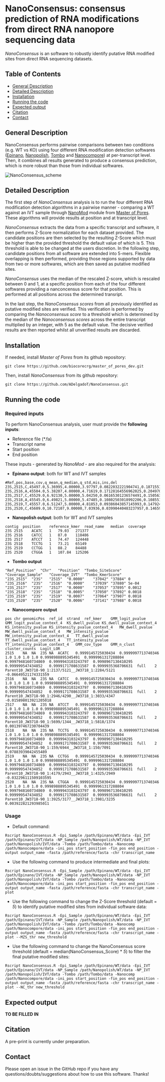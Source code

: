 # NanoConsensus: consensus prediction of RNA modifications from direct RNA nanopore sequencing data

*NanoConsensus* is an software to robustly identify putative RNA modified sites from direct RNA sequencing datasets. 

## Table of Contents  
- [General Description](#General-Description)
- [Detailed Description](#Detailed-Description)
- [Installation](#Installation)
- [Running the code](#Running-the-code)
- [Expected output](#Expected-output)
- [Citation](#Citation) 
- [Contact](#Contact) 


## General Description

NanoConsensus performs pairwise comparisons between two conditions (e.g. WT vs KO) using four different RNA modification detection softwares ([Epinano](https://github.com/enovoa/EpiNano), [Nanopolish](https://github.com/jts/nanopolish), [Tombo](https://github.com/nanoporetech/tombo) and [Nanocompore](https://github.com/tleonardi/nanocompore)) at per-transcript level. Then, it combines all results generated to produce a consensus prediction, which is more robust than those from individual softwares.  

![NanoConsensus_scheme](/NanoConsensus_scheme.png)

## Detailed Description

The first step of *NanoConsensus* analysis is to run the four different RNA modification detection algorithms in a pairwise manner - comparing a WT against an IVT sample through [NanoMod](https://biocorecrg.github.io/master_of_pores/nanomod.html) module from [Master of Pores](https://github.com/biocorecrg/master_of_pores). These algorithms will provide results at position and at transcript level. 

*NanoConsensus* extracts the data from a specific transcript and software, it then performs Z-Score normalization for each dataset provided. The candidate positions are then selected by the resulting Z-Score which must be higher than the provided threshold the default value of which is 5. This threshold is able to be changed at the users discretion. In the following step, candidate positions from all software are extended into 5-mers. Flexible overlapping is then performed, providing those regions supported by data from two or more softwares, which are then saved as putative modified sites. 

*NanoConsensus* uses the median of the rescaled Z-score, which is rescaled between 0 and 1, at a specific position from each of the four different softwares providing a nanconcensus score for that position. This is performed at all positions across the determined transript. 

In the last step, the *NanoConsensus scores* from all previously identified as putative modified sites are verified. This verification is performed by comparing the *Nanoconsensus score* to a threshold which is determined by the median of the *Nanoconsensus scores* across the entire transcript multiplied by an integer, with 5 as the default value. The decisive verified results are then reported whilst all unverified results are discarded.

## Installation 
If needed, install *Master of Pores* from its github repository:
```
git clone https://github.com/biocorecrg/master_of_pores_dev.git
```

Then, install *NanoConsensus* from its github repository:
```
git clone https://github.com/ADelgadoT/NanoConsensus.git
```

## Running the code 

### Required inputs 
To perform NanoConsensus analysis, user must provide the **following inputs**:
* Reference file (*.fa)
* Transcript name
* Start position
* End position

These inputs - generated by *NanoMod* - are also required for the analysis:
* **Epinano output**: both for WT and IVT samples
```
#Ref,pos,base,cov,q_mean,q_median,q_std,mis,ins,del
23S,2515,C,45497.0,5.36995,4.00000,3.97797,0.0822032221904741,0.18715519704595907,0.2058377475437941
23S,2516,A,45504.0,5.38207,4.00000,4.71619,0.17128164556962025,0.20497099156118143,0.07733386075949367
23S,2517,C,45529.0,6.92130,5.00000,5.04250,0.06165301236574491,0.1505633771881658,0.13540820136616222
23S,2518,A,45545.0,6.49821,5.00000,5.47485,0.10802503018992206,0.10855198155670216,0.2082775277198375
23S,2519,T,45557.0,6.51247,5.00000,4.81853,0.09386043857145993,0.14792457800118533,0.2033057488421099
23S,2520,C,45609.0,10.72107,9.00000,7.03936,0.03990440483237957,0.1465938740160933,0.020105680896314326
```

* **Nanopolish output**: both for WT and IVT samples
```
contig	position	reference_kmer	read_name	median	coverage
23S	2515	ACATC	1	79.03	271377
23S	2516	CATCC	1	87.0	118486
23S	2517	ATCCT	1	74.47	124448
23S	2518	TCCTG	1	73.21	65149
23S	2519	CCTGG	1	88.2	84488
23S	2520	CTGGA	1	107.84	125206
```

* **Tombo output**
```
"Ref_Position"	"Chr"	"Position"	"Tombo_SiteScore"	"Coverage_Sample"	"Coverage_IVT"	"Tombo_KmerScore"
"23S_2515"	"23S"	"2515"	"0.0000"	"37042"	"37884"	0
"23S_2516"	"23S"	"2516"	"0.0000"	"37039"	"37880"	5e-04
"23S_2517"	"23S"	"2517"	"0.0000"	"37053"	"37895"	0.0012
"23S_2518"	"23S"	"2518"	"0.0005"	"37050"	"37892"	0.0018
"23S_2519"	"23S"	"2519"	"0.0007"	"37064"	"37907"	0.0018
"23S_2520"	"23S"	"2520"	"0.0006"	"37141"	"37988"	0.0018
```

* **Nanocompore output**
```
pos	chr	genomicPos	ref_id	strand	ref_kmer	GMM_logit_pvalue	GMM_logit_pvalue_context_4	KS_dwell_pvalue	KS_dwell_pvalue_context_4	KS_intensity_pvalue	KS_intensity_pvalue_context_4	MW_dwell_pvalue	MW_dwell_pvalue_context_4	MW_intensity_pvalue	MW_intensity_pvalue_context_4	TT_dwell_pvalue	TT_dwell_pvalue_context_4	TT_intensity_pvalue	TT_intensity_pvalue_context_4	GMM_cov_type	GMM_n_clust	cluster_counts	Logit_LOR
2515	NA	NA	23S	NA	ACATC	0.9999145725030434	0.9999997713740346	1.0	1.0	1.0	1.0	0.9998988895345491	0.9999961317288804	0.9997948160734869	0.9999943103243797	0.9998967130410295	0.999999547434852	0.9999171708631587	0.9999935368706631	full	2	Parent10_JW3718-90_1:2137/5121__JW3718_1:2284/5121	-0.06649521174331559
2516	NA	NA	23S	NA	CATCC	0.9999145725030434	0.9999997713740346	1.0	1.0	1.0	1.0	0.9998988895345491	0.9999961317288804	0.9997948160734869	0.9999943103243797	0.9998967130410295	0.999999547434852	0.9999171708631587	0.9999935368706631	full	2	Parent10_JW3718-90_1:2946/4290__JW3718_1:3033/4347	-0.015898013921205018
2517	NA	NA	23S	NA	ATCCT	0.9999145725030434	0.9999997713740346	1.0	1.0	1.0	1.0	0.9998988895345491	0.9999961317288804	0.9997948160734869	0.9999943103243797	0.9998967130410295	0.999999547434852	0.9999171708631587	0.9999935368706631	full	2	Parent10_JW3718-90_1:5699/1344__JW3718_1:5818/1374	0.001397467230704439
2518	NA	NA	23S	NA	TCCTG	0.9999145725030434	0.9999997713740346	1.0	1.0	1.0	1.0	0.9998988895345491	0.9999961317288804	0.9997948160734869	0.9999943103243797	0.9998967130410295	0.999999547434852	0.9999171708631587	0.9999935368706631	full	2	Parent10_JW3718-90_1:159/6944__JW3718_1:150/7091	0.07883939042455489
2519	NA	NA	23S	NA	CCTGG	0.9999145725030434	0.9999997713740346	1.0	1.0	1.0	1.0	0.9998988895345491	0.9999961317288804	0.9997948160734869	0.9999943103243797	0.9998967130410295	0.999999547434852	0.9999171708631587	0.9999935368706631	full	2	Parent10_JW3718-90_1:4179/2943__JW3718_1:4325/2949	-0.032296111509103595
2520	NA	NA	23S	NA	CTGGA	0.9999145725030434	0.9999997713740346	1.0	1.0	1.0	1.0	0.9998988895345491	0.9999961317288804	0.9997948160734869	0.9999943103243797	0.9998967130410295	0.999999547434852	0.9999171708631587	0.9999935368706631	full	2	Parent10_JW3718-90_1:3925/3177__JW3718_1:3981/3235	0.003922821293985011
```

### Usage

* Default command:
```
Rscript NanoConsensus.R -Epi_Sample /path/Epinano/WT/data -Epi_IVT /path/Epinano/IVT/data -NP_Sample /path/Nanopolish/WT/data -NP_IVT /path/Nanopolish/IVT/data -Tombo /path/Tombo/data -Nanocomp /path/Nanocompore/data -ini_pos start_position -fin_pos end_position -output output_name -fasta /path/reference/fasta -chr transcript_name 
```

* Use the following command to produce intermediate and final plots:
```
Rscript NanoConsensus.R -Epi_Sample /path/Epinano/WT/data -Epi_IVT /path/Epinano/IVT/data -NP_Sample /path/Nanopolish/WT/data -NP_IVT /path/Nanopolish/IVT/data -Tombo /path/Tombo/data -Nanocomp /path/Nanocompore/data -ini_pos start_position -fin_pos end_position -output output_name -fasta /path/reference/fasta -chr transcript_name -plot
```

* Use the following command to change the Z-Score threshold (default = *5*) to identify putative modified sites from individual software data:
```
Rscript NanoConsensus.R -Epi_Sample /path/Epinano/WT/data -Epi_IVT /path/Epinano/IVT/data -NP_Sample /path/Nanopolish/WT/data -NP_IVT /path/Nanopolish/IVT/data -Tombo /path/Tombo/data -Nanocomp /path/Nanocompore/data -ini_pos start_position -fin_pos end_position -output output_name -fasta /path/reference/fasta -chr transcript_name -plot --MZS_thr new_threshold
```

* Use the following command to change the NanoConsensus score threshold (default = median(NanoConsensus_Score) * *5*) to filter the final putative modified sites:
```
Rscript NanoConsensus.R -Epi_Sample /path/Epinano/WT/data -Epi_IVT /path/Epinano/IVT/data -NP_Sample /path/Nanopolish/WT/data -NP_IVT /path/Nanopolish/IVT/data -Tombo /path/Tombo/data -Nanocomp /path/Nanocompore/data -ini_pos start_position -fin_pos end_position -output output_name -fasta /path/reference/fasta -chr transcript_name -plot --NC_thr new_threshold
```

## Expected output 

**TO BE FILLED IN** 

## Citation

A pre-print is currently under preparation.

## Contact 

Please open an issue in the GitHub repo if you have any questions/doubts/suggestions about how to use this software. Thanks!

